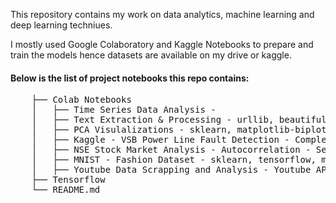 This repository contains my work on data analytics, machine learning and deep learning techniues. 

I mostly used Google Colaboratory and Kaggle Notebooks to prepare and train the models hence datasets are available on my drive or kaggle.

#### Below is the list of project notebooks this repo contains:
<pre>
    ├── Colab Notebooks
    │   ├── Time Series Data Analysis - 
    │   ├── Text Extraction & Processing - urllib, beautifulsoup, nltk, re etc.
    │   ├── PCA Visulalizations - sklearn, matplotlib-biplot, numpy etc.
    │   ├── Kaggle - VSB Power Line Fault Detection - Complete model I will add later
    │   ├── NSE Stock Market Analysis - Autocorrelation - Seaborn, Pandas, Numpy, Bokeh 
    │   ├── MNIST - Fashion Dataset - sklearn, tensorflow, matplotlib
    │   ├── Youtube Data Scrapping and Analysis - Youtube API, pandas
    ├── Tensorflow
    └── README.md
</pre>
